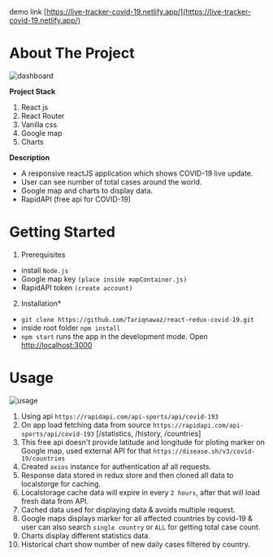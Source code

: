 demo link [https://live-tracker-covid-19.netlify.app/](https://live-tracker-covid-19.netlify.app/)
# About The Project
![dashboard](https://user-images.githubusercontent.com/31206475/109402223-736f4400-796d-11eb-9faf-d3295fcbcaed.png)
<!-- ![dashboard1](https://user-images.githubusercontent.com/31206475/109402222-6fdbbd00-796d-11eb-8abf-d8d25519f50a.png) -->

**Project Stack**
1. React js
2. React Router
3. Vanilla css
4. Google map
5. Charts

**Description**
* A responsive reactJS application which shows COVID-19 live update.
* User can see number of total cases around the world.
* Google map and charts to display data.
* RapidAPI (free api for COVID-19)

# Getting Started

1. Prerequisites  
* install `Node.js`
* Google map key `(place inside mapContainer.js)`
* RapidAPI token `(create account)`

2. Installation*
* `git clone https://github.com/Tariqnawaz/react-redux-covid-19.git`
* inside root folder `npm install`
* `npm start` runs the app in the development mode. Open [http://localhost:3000](http://localhost:3000)

# Usage

![usage](https://user-images.githubusercontent.com/31206475/109402225-74a07100-796d-11eb-9c8d-0e45b4748c64.png)

1. Using api  `https://rapidapi.com/api-sports/api/covid-193`
2. On app load fetching data from source `https://rapidapi.com/api-sports/api/covid-193` [/statistics, /history, /countries]
3. This free api doesn't provide latitude and longitude for ploting marker on Google map, used external API for that `https://disease.sh/v3/covid-19/countries`
4. Created `axios` instance for authentication af all requests.
5. Response data stored in redux store and then cloned all data to localstorge for caching.
6. Localstorage cache data will expire in every `2 hours`, after that will load fresh data from API.
7. Cached data used for displaying data & avoids multiple request.
8. Google maps displays marker for all affected countries by covid-19 & user can also search `single country` or `ALL` for getting total case count.
9. Charts display different statistics data.
10. Historical chart show number of new daily cases filtered by country. 
